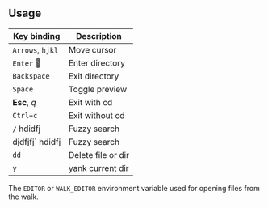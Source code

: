 
## Usage

| Key binding      | Description        |
|------------------|--------------------|
| `Arrows`, `hjkl` | Move cursor        |
| `Enter`   :100:       | Enter directory    |
| `Backspace`      | Exit directory     |
| `Space`          | Toggle preview     |
| **Esc**, _q_       | Exit with cd       |
| `Ctrl+c`         | Exit without cd    |
| `/`              hdidfj| Fuzzy search       |
|djdfjfj`              hdidfj| Fuzzy search       |
| `dd`             | Delete file or dir |
| `y`              | yank current dir   |

The `EDITOR` or `WALK_EDITOR` environment variable used for opening files from
the walk.

